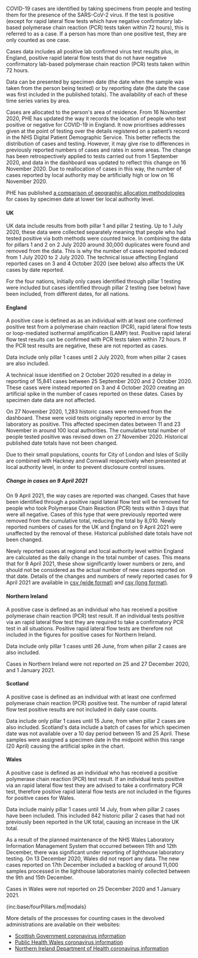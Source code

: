 COVID-19 cases are identified by taking specimens from people and testing them for the presence of the SARS-CoV-2 virus. If the test is positive (except for rapid lateral flow tests which have negative confirmatory lab-based polymerase chain reaction (PCR) tests taken within 72 hours), this is referred to as a case.  If a person has more than one positive test, they are only counted as one case.  

Cases data includes all positive lab confirmed virus test results plus, in England, positive rapid lateral flow tests that do not have negative confirmatory lab-based polymerase chain reaction (PCR) tests taken within 72 hours.

Data can be presented by specimen date (the date when the sample was taken from the person being tested) or by reporting date (the date the case was first included in the published totals).  The availability of each of these time series varies by area.  

Cases are allocated to the person's area of residence. From 16 November 2020, PHE has updated the way it records the location of people who test positive or negative for COVID-19 in England. It now prioritises addresses given at the point of testing over the details registered on a patient’s record in the NHS Digital Patient Demographic Service. This better reflects the distribution of cases and testing. However, it may give rise to differences in previously reported numbers of cases and rates in some areas. The change has been retrospectively applied to tests carried out from 1 September 2020, and data in the dashboard was updated to reflect this change on 16 November 2020. Due to reallocation of cases in this way, the number of cases reported by local authority may be artificially high or low on 16 November 2020.

PHE has published [a comparison of geographic allocation methodologies](https://www.gov.uk/government/publications/covid-19-comparison-of-geographic-allocation-of-cases-in-england-by-lower-tier-local-authority) for cases by specimen date at lower tier local authority level.

#### UK

UK data include results from both pillar 1 and pillar 2 testing.  Up to 1 July 2020, these data were collected separately meaning that people who had tested positive via both methods were counted twice.  In combining the data for pillars 1 and 2 on 2 July 2020 around 30,000 duplicates were found and removed from the data. This is why the number of cases reported reduced from 1 July 2020 to 2 July 2020.  The technical issue affecting England reported cases on 3 and 4 October 2020 (see below) also affects the UK cases by date reported. 

For the four nations, initially only cases identified through pillar 1 testing were included but cases identified through pillar 2 testing (see below) have been included, from different dates, for all nations.

#### England

A positive case is defined as as an individual with at least one confirmed positive test from a polymerase chain reaction (PCR), rapid lateral flow tests or loop-mediated isothermal amplification (LAMP) test. Positive rapid lateral flow test results can be confirmed with PCR tests taken within 72 hours. If the PCR test results are negative, these are not reported as cases.

Data include only pillar 1 cases until 2 July 2020, from when pillar 2 cases are also included. 

A technical issue identified on 2 October 2020 resulted in a delay in reporting of 15,841 cases between 25 September 2020 and 2 October 2020.  These cases were instead reported on 3 and 4 October 2020 creating an artificial spike in the number of cases reported on these dates.  Cases by specimen date data are not affected.

On 27 November 2020, 1,283 historic cases were removed from the dashboard. These were void tests originally reported in error by the laboratory as positive. This affected specimen dates between 11 and 23 November in around 100 local authorities. The cumulative total number of people tested positive was revised down on 27 November 2020. Historical published date totals have not been changed.

Due to their small populations, counts for City of London and Isles of Scilly are combined with Hackney and Cornwall respectively when presented at local authority level, in order to prevent disclosure control issues. 

##### Change in cases on 9 April 2021
On 9 April 2021, the way cases are reported was changed. Cases that have been identified through a positive rapid lateral flow 
test will be removed for people who took Polymerase Chain Reaction (PCR) tests within 3 days that were all negative. Cases of this type that were 
previously reported were removed from the cumulative total, reducing the total by 8,010. Newly reported numbers of cases for the UK and England on 9 April 2021
were unaffected by the removal of these. Historical published date totals have not been changed.

Newly reported cases at regional and local authority level within England are calculated as the daily change in the total number of cases. 
This means that for 9 April 2021, these show significantly lower numbers or zero, and should not be considered as the actual number of new cases reported on that date. 
Details of the changes and numbers of newly reported cases for 9 April 2021 are available in 
[csv (wide format)](/downloads/miscellaneous/cases_reported_2021-04-09_unstacked.csv) and 
[csv (long format)](/downloads/miscellaneous/cases_reported_2021-04-09_stacked.csv).

#### Northern Ireland

A positive case is defined as an individual who has received a positive polymerase chain reaction (PCR) test result. If an individual tests positive via an rapid lateral flow test they are required to take a confirmatory PCR test in all situations. Positive rapid lateral flow tests are therefore not included in the figures for positive cases for Northern Ireland.

Data include only pillar 1 cases until 26 June, from when pillar 2 cases are also included. 

Cases in Northern Ireland were not reported on 25 and 27 December 2020, and 1 January 2021.

#### Scotland

A positive case is defined as an individual with at least one confirmed polymerase chain reaction (PCR) positive test. The number of rapid lateral flow test positive results are not included in daily case counts. 

Data include only pillar 1 cases until 15 June, from when pillar 2 cases are also included. Scotland's data include a batch of cases for which specimen date was not available over a 10 day period between 15 and 25 April. These samples were assigned a specimen date in the midpoint within this range (20 April) causing the artificial spike in the chart.

#### Wales

A positive case is defined as an individual who has received a positive polymerase chain reaction (PCR) test result. If an individual tests positive via an rapid lateral flow test they are advised to take a confirmatory PCR test, therefore positive rapid lateral flow tests are not included in the figures for positive cases for Wales. 

Data include mainly pillar 1 cases until 14 July, from when pillar 2 cases have been included. This included 842 historic pillar 2 cases that had not previously been reported in the UK total, causing an increase in the UK total.

As a result of the planned maintenance of the NHS Wales Laboratory Information Management System that occurred between 11th and 12th December, there was significant under reporting of lighthouse laboratory testing. On 13 December 2020, Wales did not report any data. The new cases reported on 17th December included a backlog of around 11,000 samples processed in the lighthouse laboratories mainly collected between the 9th and 15th December.

Cases in Wales were not reported on 25 December 2020 and 1 January 2021.


{inc:base/fourPillars.md|modals}

More details of the processes for counting cases in the devolved administrations are available on their websites:

* [Scottish Government coronavirus information](https://www.gov.scot/coronavirus-covid-19/)
* [Public Health Wales coronavirus information](https://public.tableau.com/profile/public.health.wales.health.protection#!/vizhome/RapidCOVID-19virology-Public/Headlinesummary)
* [Northern Ireland Department of Health coronavirus information](https://www.health-ni.gov.uk/news/)
